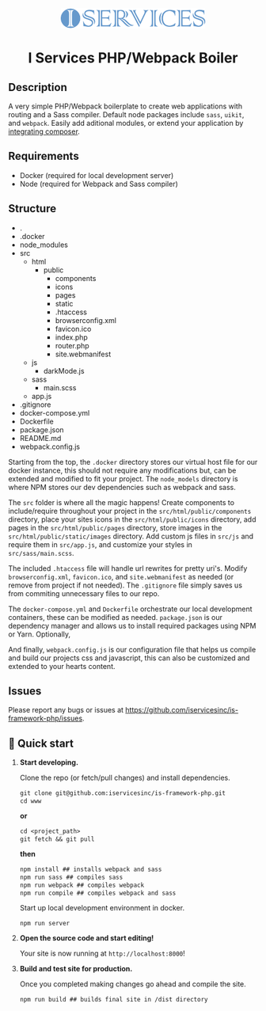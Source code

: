 <p align="center">
  <a href="https://iservicesinc.net">
    <img alt="I Services" src="./src/html/static/images/logo.svg" height="42" />
  </a>
</p>
<h1 align="center">
  I Services PHP/Webpack Boiler
</h1>

## Description

A very simple PHP/Webpack boilerplate to create web applications with routing and a Sass compiler. Default node packages include `sass`, `uikit`, and `webpack`. Easily add aditional modules, or extend your application by <a href="https://getcomposer.org/doc/01-basic-usage.md#autoloading" rel="nofollow norefferer noopener" target="_blank">integrating composer</a>.

## Requirements

* Docker (required for local development server)
* Node (required for Webpack and Sass compiler)

## Structure

* .
* .docker
* node_modules
* src
  * html
    * public
      * components
      * icons
      * pages
      * static
      * .htaccess
      * browserconfig.xml
      * favicon.ico
      * index.php
      * router.php
      * site.webmanifest
  * js
    * darkMode.js
  * sass
    * main.scss
  * app.js
* .gitignore
* docker-compose.yml
* Dockerfile
* package.json
* README.md
* webpack.config.js

Starting from the top, the `.docker` directory stores our virtual host file for our docker instance, this should not require any modifications but, can be extended and modified to fit your project. The `node_models` directory is where NPM stores our dev dependencies such as webpack and sass.

The `src` folder is where all the magic happens! Create components to include/require throughout your project in the `src/html/public/components` directory, place your sites icons in the `src/html/public/icons` directory, add pages in the `src/html/public/pages` directory, store images in the `src/html/public/static/images` directory. Add custom js files in `src/js` and require them in `src/app.js`, and customize your styles in `src/sass/main.scss`.

The included `.htaccess` file will handle url rewrites for pretty uri's. Modify `browserconfig.xml`, `favicon.ico`, and `site.webmanifest` as needed (or remove from project if not needed). The `.gitignore` file simply saves us from commiting unnecessary files to our repo.

The `docker-compose.yml` and `Dockerfile` orchestrate our local development containers, these can be modified as needed. `package.json` is our dependency manager and allows us to install required packages using NPM or Yarn. Optionally, 

And finally, `webpack.config.js` is our configuration file that helps us compile and build our projects css and javascript, this can also be customized and extended to your hearts content.


## Issues

Please report any bugs or issues at https://github.com/iservicesinc/is-framework-php/issues.


## 🚀 Quick start
1.  **Start developing.**

    Clone the repo (or fetch/pull changes) and install dependencies.
    ```shell
    git clone git@github.com:iservicesinc/is-framework-php.git
    cd www
    ```
    **or**
    ```shell
    cd <project_path>
    git fetch && git pull
    ```
    **then**
    ```shell
    npm install ## installs webpack and sass
    npm run sass ## compiles sass
    npm run webpack ## compiles webpack
    npm run compile ## compiles webpack and sass
    ```

    Start up local development environment in docker.

    ```shell
    npm run server
    ```

1.  **Open the source code and start editing!**

    Your site is now running at `http://localhost:8000`!
    
1.  **Build and test site for production.**

    Once you completed making changes go ahead and compile the site.
    
    ```shell
    npm run build ## builds final site in /dist directory
    ```